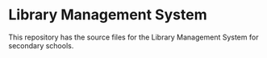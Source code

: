 # Library Management System 

This repository has the source files for the Library Management System for secondary schools.